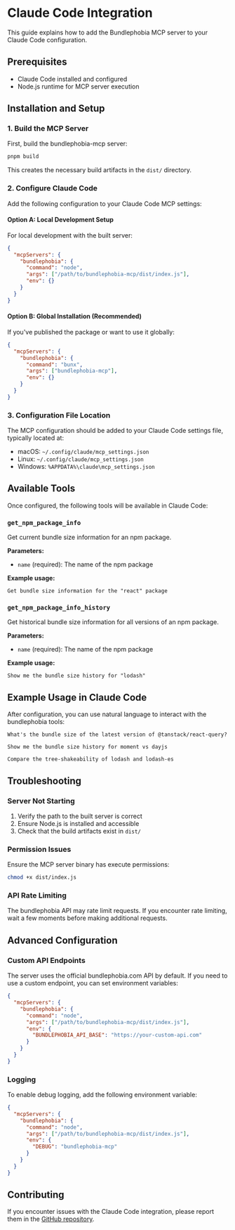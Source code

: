 # Claude Code Integration

This guide explains how to add the Bundlephobia MCP server to your Claude Code configuration.

## Prerequisites

- Claude Code installed and configured
- Node.js runtime for MCP server execution

## Installation and Setup

### 1. Build the MCP Server

First, build the bundlephobia-mcp server:

```bash
pnpm build
```

This creates the necessary build artifacts in the `dist/` directory.

### 2. Configure Claude Code

Add the following configuration to your Claude Code MCP settings:

#### Option A: Local Development Setup

For local development with the built server:

```json
{
  "mcpServers": {
    "bundlephobia": {
      "command": "node",
      "args": ["/path/to/bundlephobia-mcp/dist/index.js"],
      "env": {}
    }
  }
}
```

#### Option B: Global Installation (Recommended)

If you've published the package or want to use it globally:

```json
{
  "mcpServers": {
    "bundlephobia": {
      "command": "bunx",
      "args": ["bundlephobia-mcp"],
      "env": {}
    }
  }
}
```

### 3. Configuration File Location

The MCP configuration should be added to your Claude Code settings file, typically located at:

- macOS: `~/.config/claude/mcp_settings.json`
- Linux: `~/.config/claude/mcp_settings.json`
- Windows: `%APPDATA%\claude\mcp_settings.json`

## Available Tools

Once configured, the following tools will be available in Claude Code:

### `get_npm_package_info`

Get current bundle size information for an npm package.

**Parameters:**
- `name` (required): The name of the npm package

**Example usage:**
```
Get bundle size information for the "react" package
```

### `get_npm_package_info_history`

Get historical bundle size information for all versions of an npm package.

**Parameters:**
- `name` (required): The name of the npm package

**Example usage:**
```
Show me the bundle size history for "lodash"
```

## Example Usage in Claude Code

After configuration, you can use natural language to interact with the bundlephobia tools:

```
What's the bundle size of the latest version of @tanstack/react-query?
```

```
Show me the bundle size history for moment vs dayjs
```

```
Compare the tree-shakeability of lodash and lodash-es
```

## Troubleshooting

### Server Not Starting

1. Verify the path to the built server is correct
2. Ensure Node.js is installed and accessible
3. Check that the build artifacts exist in `dist/`

### Permission Issues

Ensure the MCP server binary has execute permissions:

```bash
chmod +x dist/index.js
```

### API Rate Limiting

The bundlephobia API may rate limit requests. If you encounter rate limiting, wait a few moments before making additional requests.

## Advanced Configuration

### Custom API Endpoints

The server uses the official bundlephobia.com API by default. If you need to use a custom endpoint, you can set environment variables:

```json
{
  "mcpServers": {
    "bundlephobia": {
      "command": "node",
      "args": ["/path/to/bundlephobia-mcp/dist/index.js"],
      "env": {
        "BUNDLEPHOBIA_API_BASE": "https://your-custom-api.com"
      }
    }
  }
}
```

### Logging

To enable debug logging, add the following environment variable:

```json
{
  "mcpServers": {
    "bundlephobia": {
      "command": "node",
      "args": ["/path/to/bundlephobia-mcp/dist/index.js"],
      "env": {
        "DEBUG": "bundlephobia-mcp"
      }
    }
  }
}
```

## Contributing

If you encounter issues with the Claude Code integration, please report them in the [GitHub repository](https://github.com/sushichan044/bundlephobia-mcp/issues).